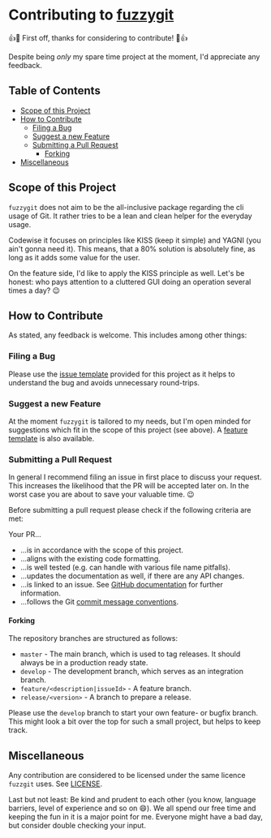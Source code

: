 # Contributing to [fuzzygit][0]

👍🎉 First off, thanks for considering to contribute! 🎉👍

Despite being _only_ my spare time project at the moment, I'd appreciate any
feedback.

## Table of Contents <!-- omit in toc -->

* [Scope of this Project](#scope-of-this-project)
* [How to Contribute](#how-to-contribute)
  * [Filing a Bug](#filing-a-bug)
  * [Suggest a new Feature](#suggest-a-new-feature)
  * [Submitting a Pull Request](#submitting-a-pull-request)
    * [Forking](#forking)
* [Miscellaneous](#miscellaneous)

## Scope of this Project

`fuzzygit` does not aim to be the all-inclusive package regarding the cli usage
of Git. It rather tries to be a lean and clean helper for the everyday usage.

Codewise it focuses on principles like KISS (keep it simple) and YAGNI (you
ain't gonna need it). This means, that a 80% solution is absolutely fine, as
long as it adds some value for the user.

On the feature side, I'd like to apply the KISS principle as well. Let's be
honest: who pays attention to a cluttered GUI doing an operation several times
a day? 😉

## How to Contribute

As stated, any feedback is welcome. This includes among other things:

### Filing a Bug

Please use the [issue template][1] provided for this project as it helps to
understand the bug and avoids unnecessary round-trips.

### Suggest a new Feature

At the moment `fuzzygit` is tailored to my needs, but I'm open minded for
suggestions which fit in the scope of this project (see above). A
[feature template][1] is also available.

### Submitting a Pull Request

In general I recommend filing an issue in first place to discuss your request.
This increases the likelihood that the PR will be accepted later on. In the
worst case you are about to save your valuable time. 😉

Before submitting a pull request please check if the following criteria are met:

Your PR...

* ...is in accordance with the scope of this project.
* ...aligns with the existing code formatting.
* ...is well tested (e.g. can handle with various file name pitfalls).
* ...updates the documentation as well, if there are any API changes.
* ...is linked to an issue. See [GitHub documentation][100] for further
  information.
* ...follows the Git [commit message conventions][101].

#### Forking

The repository branches are structured as follows:

* `master` - The main branch, which is used to tag releases. It should always be
  in a production ready state.
* `develop` - The development branch, which serves as an integration branch.
* `feature/<description|issueId>` - A feature branch.
* `release/<version>` - A branch to prepare a release.

Please use the `develop` branch to start your own feature- or bugfix branch.
This might look a bit over the top for such a small project, but helps to keep
track.

## Miscellaneous

Any contribution are considered to be licensed under the same licence `fuzzgit`
uses. See [LICENSE](../LICENSE).

Last but not least: Be kind and prudent to each other (you know, language
barriers, level of experience and so on 😄). We all spend our free time and
keeping the fun in it is a major point for me. Everyone might have a bad day,
but consider double checking your input.

[0]: https://github.com/DennisBayer/fuzzygit
[1]: https://github.com/DennisBayer/fuzzygit/issues/new/choose
[100]: https://docs.github.com/en/github/managing-your-work-on-github/linking-a-pull-request-to-an-issue
[101]: https://chris.beams.io/posts/git-commit/
